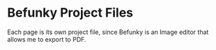 # Befunky Project Files
Each page is its own project file, since Befunky is an Image editor that allows me to export to PDF.